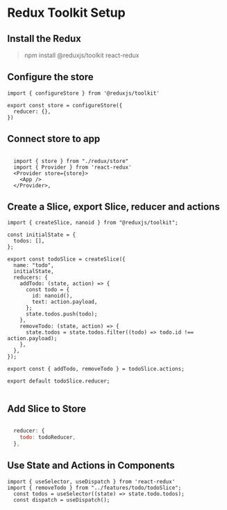 # Redux Toolkit Setup

## Install the Redux

> npm install @reduxjs/toolkit react-redux

## Configure the store

```
import { configureStore } from '@reduxjs/toolkit'

export const store = configureStore({
  reducer: {},
})

```

## Connect store to app

```

  import { store } from "./redux/store"
  import { Provider } from 'react-redux'
  <Provider store={store}>
    <App />
  </Provider>,

```

## Create a Slice, export Slice, reducer and actions

```
import { createSlice, nanoid } from "@reduxjs/toolkit";

const initialState = {
  todos: [],
};

export const todoSlice = createSlice({
  name: "todo",
  initialState,
  reducers: {
    addTodo: (state, action) => {
      const todo = {
        id: nanoid(),
        text: action.payload,
      };
      state.todos.push(todo);
    },
    removeTodo: (state, action) => {
      state.todos = state.todos.filter((todo) => todo.id !== action.payload);
    },
  },
});

export const { addTodo, removeTodo } = todoSlice.actions;

export default todoSlice.reducer;


```

## Add Slice to Store

```javascript

  reducer: {
    todo: todoReducer,
  },

```

## Use State and Actions in Components

```
import { useSelector, useDispatch } from 'react-redux'
import { removeTodo } from "../features/todo/todoSlice";
  const todos = useSelector((state) => state.todo.todos);
  const dispatch = useDispatch();


```
